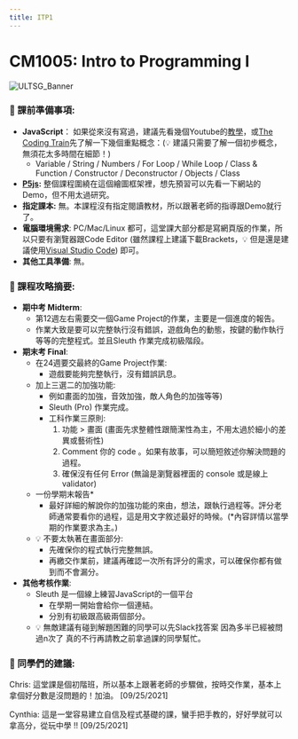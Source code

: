 ```yaml
---
title: ITP1
---
```

# CM1005: Intro to Programming I

![ULTSG_Banner](https://user-images.githubusercontent.com/14081948/160753354-ee8de386-f666-4d3e-b1a6-7055819adabf.png)

### 🔖  課前準備事項:

- **JavaScript**： 如果從來沒有寫過，建議先看幾個Youtube的[教學](https://youtu.be/PkZNo7MFNFg)，或[The Coding Train](https://www.youtube.com/playlist?list=PLRqwX-V7Uu6Zy51Q-x9tMWIv9cueOFTFA)先了解一下幾個重點概念：(💡 建議只需要了解一個初步概念，無須花太多時間在細節！)
    - Variable / String / Numbers / For Loop / While Loop / Class & Function / Constructor / Deconstructor / Objects / Class
- **[P5js](https://p5js.org/):** 整個課程圍繞在這個繪圖框架裡，想先預習可以先看一下網站的Demo，但不用太過研究。
- **指定課本:** 無。本課程沒有指定閱讀教材，所以跟著老師的指導跟Demo就行了。
- **電腦環境需求**: PC/Mac/Linux 都可，這堂課大部分都是寫網頁版的作業，所以只要有瀏覽器跟Code Editor (雖然課程上建議下載Brackets，💡 但是還是建議使用[Visual Studio Code](https://code.visualstudio.com/)) 即可。
- **其他工具準備**: 無。

### 📓 課程攻略摘要:

- **期中考 Midterm**:
    - 第12週左右需要交一個Game Project的作業，主要是一個進度的報告。
    - 作業大致是要可以完整執行沒有錯誤，遊戲角色的動態，按鍵的動作執行等等的完整程式。並且Sleuth 作業完成初級階段。
- **期末考 Final**:
    - 在24週要交最終的Game Project作業:
        - 遊戲要能夠完整執行，沒有錯誤訊息。
    - 加上三選二的加強功能:
        - 例如畫面的加強，音效加強，敵人角色的加強等等)
        - Sleuth (Pro) 作業完成。
        - 工科作業三原則:
            1. 功能 > 畫面 (畫面先求整體性跟簡潔性為主，不用太過於細小的差異或藝術性)
            2. Comment 你的 code 。如果有故事，可以簡短敘述你解決問題的過程。
            3. 確保沒有任何 Error (無論是瀏覽器裡面的 console 或是線上 validator)
    - 一份學期末報告*
        - 最好詳細的解說你的加強功能的來由，想法，跟執行過程等。評分老師通常要看你的過程，這是用文字敘述最好的時候。(*內容詳情以當學期的作業要求為主。)
    - 💡 不要太執著在畫面部分:
        - 先確保你的程式執行完整無誤。
        - 再繳交作業前，建議再確認一次所有評分的需求，可以確保你都有做到而不會漏分。
- **其他考核作業**:
    - Sleuth 是一個線上練習JavaScript的一個平台
        - 在學期一開始會給你一個連結。
        - 分別有初級跟高級兩個部分。
    - 💡 無敵建議有碰到解題困難的同學可以先Slack找答案 因為多半已經被問過n次了 真的不行再請教之前拿過課的同學幫忙。
    

### 🤩 同學們的建議:

Chris: 這堂課是個初階班，所以基本上跟著老師的步驟做，按時交作業，基本上拿個好分數是沒問題的！加油。 [09/25/2021]

Cynthia: 這是一堂容易建立自信及程式基礎的課，蠻手把手教的，好好學就可以拿高分，從玩中學 !!   [09/25/2021]
